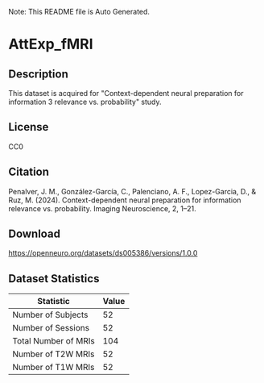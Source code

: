 Note: This README file is Auto Generated.

# AttExp_fMRI

## Description

This dataset is acquired for "Context-dependent	neural preparation	for	information	3 relevance	vs.	probability" study.


## License

CC0

## Citation

Penalver, J. M., González-García, C., Palenciano, A. F., Lopez-Garcia, D., & Ruz, M. (2024). Context-dependent neural preparation for information relevance vs. probability. Imaging Neuroscience, 2, 1–21.

## Download

https://openneuro.org/datasets/ds005386/versions/1.0.0

## Dataset Statistics

| Statistic | Value |
| --- | --- |
| Number of Subjects | 52 |
| Number of Sessions | 52 |
| Total Number of MRIs | 104 |
| Number of T2W MRIs | 52 |
| Number of T1W MRIs | 52 |

